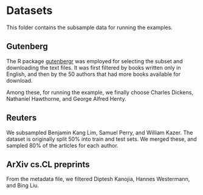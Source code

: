 # Datasets

This folder contains the subsample data for running the examples. 

## Gutenberg

The R package [gutenbergr](https://cran.r-project.org/web/packages/gutenbergr/vignettes/intro.html) was employed for selecting the subset and downloading the text files. It was first filtered by books written only in English, and then by the 50 authors that had more books available for download. 

Among these, for running the example, we finally choose Charles Dickens, Nathaniel Hawthorne, and George Alfred Henty. 

## Reuters 

We subsampled Benjamin Kang Lim, Samuel Perry, and William Kazer. The dataset is originally split 50% into train and test sets. We merged these, and sampled 80% of the articles for each author. 

## ArXiv cs.CL preprints

From the metadata file, we filtered Diptesh Kanojia, Hannes Westermann, and Bing Liu.
